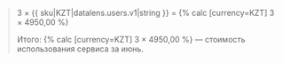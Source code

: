 > 3 × {{ sku|KZT|datalens.users.v1|string }} = {% calc [currency=KZT] 3 × 4950,00 %}
>
> Итого: {% calc [currency=KZT] 3 × 4950,00 %} — стоимость использования сервиса за июнь.
